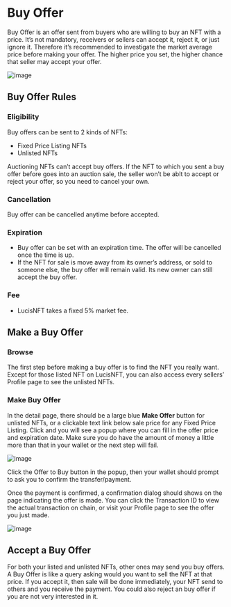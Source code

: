 # Buy Offer

Buy Offer is an offer sent from buyers who are willing to buy an NFT with a price. It’s not mandatory, receivers or sellers can accept it, reject it, or just ignore it. Therefore it’s recommended to investigate the market average price before making your offer. The higher price you set, the higher chance that seller may accept your offer.


![image](https://lucis-image.s3.ap-southeast-1.amazonaws.com/doc17.png)

## Buy Offer Rules

### Eligibility

Buy offers can be sent to 2 kinds of NFTs:

-   Fixed Price Listing NFTs
-   Unlisted NFTs

Auctioning NFTs can’t accept buy offers. If the NFT to which you sent a buy offer before goes into an auction sale, the seller won’t be ablt to accept or reject your offer, so you need to cancel your own.

### Cancellation

Buy offer can be cancelled anytime before accepted.

### Expiration

-   Buy offer can be set with an expiration time. The offer will be cancelled once the time is up.
-   If the NFT for sale is move away from its owner’s address, or sold to someone else, the buy offer will remain valid. Its new owner can still accept the buy offer.

### Fee

-   LucisNFT takes a fixed 5% market fee.

## Make a Buy Offer

### Browse

The first step before making a buy offer is to find the NFT you really want. Except for those listed NFT on LucisNFT, you can also access every sellers’ Profile page to see the unlisted NFTs.

### Make Buy Offer

In the detail page, there should be a large blue **Make Offer** button for unlisted NFTs, or a clickable text link below sale price for any Fixed Price Listing. Click and you will see a popup where you can fill in the offer price and expiration date. Make sure you do have the amount of money a little more than that in your wallet or the next step will fail.

![image](https://lucis-image.s3.ap-southeast-1.amazonaws.com/doc18.png)

Click the Offer to Buy button in the popup, then your wallet should prompt to ask you to confirm the transfer/payment.

Once the payment is confirmed, a confirmation dialog should shows on the page indicating the offer is made. You can click the Transaction ID to view the actual transaction on chain, or visit your Profile page to see the offer you just made.

![image](https://lucis-image.s3.ap-southeast-1.amazonaws.com/doc19.png)

## Accept a Buy Offer

For both your listed and unlisted NFTs, other ones may send you buy offers. A Buy Offer is like a query asking would you want to sell the NFT at that price. If you accept it, then sale will be done immediately, your NFT send to others and you receive the payment. You could also reject an buy offer if you are not very interested in it.